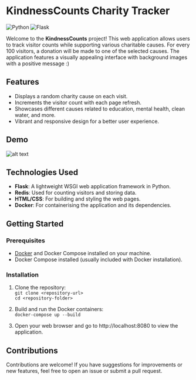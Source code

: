 # KindnessCounts Charity Tracker

![Python](https://img.shields.io/badge/python-3.9-blue)
![Flask](https://img.shields.io/badge/flask-2.0.1-green)


Welcome to the **KindnessCounts** project! This web application allows users to track visitor counts while supporting various charitable causes. For every 100 visitors, a donation will be made to one of the selected causes. The application features a visually appealing interface with background images with a positive message :)

## Features
- Displays a random charity cause on each visit.
- Increments the visitor count with each page refresh.
- Showcases different causes related to education, mental health, clean water, and more.
- Vibrant and responsive design for a better user experience.

## Demo

![alt text](Snippet.png)

## Technologies Used
- **Flask**: A lightweight WSGI web application framework in Python.
- **Redis**: Used for counting visitors and storing data.
- **HTML/CSS**: For building and styling the web pages.
- **Docker**: For containerising the application and its dependencies.

## Getting Started

### Prerequisites
- [Docker](https://www.docker.com/get-started) and Docker Compose  installed on your machine.
- Docker Compose installed (usually included with Docker installation).

### Installation
1. Clone the repository:  
   `git clone <repository-url>`  
   `cd <repository-folder>`

2. Build and run the Docker containers:  
`docker-compose up --build`

3. Open your web browser and go to http://localhost:8080 to view the application.


## Contributions

Contributions are welcome! If you have suggestions for improvements or new features, feel free to open an issue or submit a pull request.